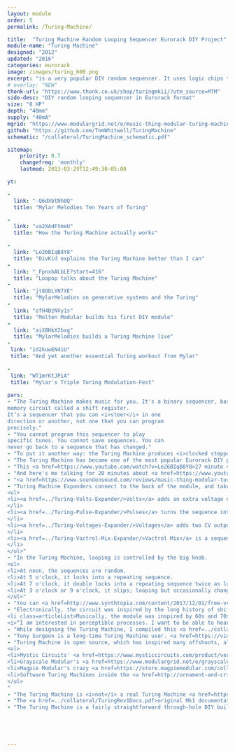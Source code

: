 ```yaml
---
layout: module
order: 5
permalink: /Turing-Machine/

title:  "Turing Machine Random Looping Sequencer Eurorack DIY Project"
module-name: "Turing Machine"
designed: "2012"
updated: "2016"
categories: eurorack
image: /images/turing_600.png
excerpt: "is a very popular DIY random sequencer. It uses logic chips to spit out basslines and melodies" 
# overlay: "NEW"
thonk-url: "https://www.thonk.co.uk/shop/turingmkii/?utm_source=MTM" 
side-desc: "DIY random looping sequencer in Eurorack format"
size: "8 HP"
depth: "40mm"
supply: "40mA"
mgrid: "https://www.modulargrid.net/e/music-thing-modular-turing-machine-mk-ii"
github: "https://github.com/TomWhitwell/TuringMachine"
schematic: "/collateral/TuringMachine_schematic.pdf"

sitemap:
    priority: 0.7
    changefreq: 'monthly'
    lastmod: 2013-03-29T12:49:30-05:00

yt:

- 
  link: "-Q6dXbtNh0Q"
  title: "Mylar Melodies Ten Years of Turing"

- 
  link: "va2XAdFtmeU"
  title: "How the Turing Machine actually works"

- 
  link: "Le26BIqB8Y8"
  title: "DivKid explains the Turing Machine better than I can"
- 
  link: "_FpnxbALbLE?start=416"
  title: "Loopop talks about the Turing Machine"
- 
  link: "jt8ODLYN7XE"
  title: "MylarMelodies on generative systems and the Turing"
- 
  link: "ofH4BzNVy1s"
  title: "Molten Modular builds his first DIY module"
- 
  link: "aiX8HkX2bxg"
  title: "MylarMelodies builds a Turing Machine live"
- 
 link: "1d2kuwEN4iU"
 title: "And yet another essential Turing workout from Mylar"
 
- 
 link: "WT1mrKtJPiA"
 title: "Mylar's Triple Turing Modulation-Fest"   
  
pars:
- "The Turing Machine makes music for you. It's a binary sequencer, based around a 16 bit
memory circuit called a shift register.
It’s a sequencer that you can <i>steer</i> in one
direction or another, not one that you can program
precisely."
- "You cannot program this sequencer to play
specific tunes. You cannot save sequences. You can
never go back to a sequence that has changed."
- "To put it another way: the Turing Machine produces <i>clocked stepped randomly changing control voltages</i>. In other words, melodies, basslines, sequences. Unlike many random voltage generators, these sequences can be locked into loops that repeat according to the length control."
- "The Turing Machine has become one of the most popular Eurorack DIY projects since June 2012. The <a href=https://www.instagram.com/explore/tags/turingmachine/>#turingmachine tag on Instagram</a> contains lots of great demos (and a certain amount of the real Alan Turing)."
- "This <a href=https://www.youtube.com/watch?v=Le26BIqB8Y8>27 minute video from DivKid explains everything</a> you need to know about the Turing Machine and the expanders."
- "And here's me talking for 20 minutes about <a href=https://www.youtube.com/watch?v=QflL8PHQ2YU>how the Turing machine works and how it was designed</a>."
- "<a href=https://www.soundonsound.com/reviews/music-thing-modular-turing-machine-mkii>Here is a nice review of the Turing Machine from Sound on Sound Magazine</a>"
- "Turing Machine Expanders connect to the back of the module, and take the sequence from the main module and use it in different ways:
<ul>
<li><a href=../Turing-Volts-Expander/>Volts</a> adds an extra voltage output, with the sequence set by five pots. 
</li>
<li><a href=../Turing-Pulse-Expander/>Pulses</a> turns the sequence into beats: eleven rhythmic pulse-train outputs. 
</li>
<li><a href=../Turing-Voltages-Expander/>Voltages</a> adds two CV outputs controlled by 8 faders. 
</li>
<li><a href=../Turing-Vactrol-Mix-Expander/>Vactrol Mix</a> is a sequencer controlled matrix mixer. It's fantastic for rhythmically cutting up audio, stereo panning and feedback loops, but a little hard to explain.
</li>
</ul>"
- "In the Turing Machine, looping is controlled by the big knob. 
<ul>
<li>At noon, the sequences are random. 
<li>At 5 o'clock, it locks into a repeating sequence. 
<li>At 7 o'clock, it double locks into a repeating sequence twice as long as the 'length' setting. 
<li>At 3 o'clock or 9 o'clock, it slips; looping but occasionally changing notes. 
</ul>"
- "You can <a href=http://www.synthtopia.com/content/2017/12/01/free-vcv-rack-software-modular-synth-gets-ableton-link-turing-machine-modules/>try out a fully operational Turing Machine + Pulses + Volts in the free VCV Rack software</a>"
- "Electronically, the circuit was inspired by the long history of shift register pseudorandom synth circuits, including the <a href=https://www.youtube.com/watch?v=YZVyl8HkxWU>Triadex Muse</a>, <a href=https://www.youtube.com/watch?v=Fq_f6gdEDI8>Buchla 266 Source of Uncertainty</a> and <a href=http://mamonu.weebly.com/wiard-noisering.html>Grant Richter's Noisering</a>.</li>
<li class=articleList>Musically, the module was inspired by 60s and 70s minimalist process music by people like Steve Reich, Terry Riley or Philip Glass: 
<i>“I am interested in perceptible processes. I want to be able to hear the process happening throughout the music.To facilitate closely detailed listening a musical process should happen extremely gradually.”</i> Steve Reich, <a href=http://musicgrad.ucsd.edu/~dwd/2014_music14/reich.pdf>Music as a Gradual Process</a>, 1968"
- "While designing the Turing Machine, I compiled this <a href=../collateral/Random-Reading-List.pdf>Random Reading List</a> which includes notes on the history of random sequence generators from Marvin Minsky's Muse to Don Buchla's Source of Uncertainty to Doepfer's A-149 module. "
- "Tony Surgeon is a long-time Turing Machine user. <a href=https://vimeo.com/225625900>In this workshop from 2016</a> he shows how he uses it to generate sequences which are then looped on an Octatrack."
- "Turing Machine is open source, which has inspired many offshoots, alternative panels and third party expanders, including:
<ul>
<li>Mystic Circuits' <a href=https://www.mysticcircuits.com/product/vert>Vert</a> and <a href=https://www.mysticcircuits.com/product/leaves-black-panel-limited-edition>Leaves</a>
<li>Grayscale Modular's <a href=https://www.modulargrid.net/e/grayscale-permutation-18hp-black>Permutation</a>
<li>Magpie Modular's crazy <a href=https://store.magpiemodular.com/collections/all-panels/products/music-thing-modular-turing-machine-ver-2-panel>combo panels</a>
<li>Software Turing Machines inside the <a href=http://ornament-and-cri.me/>Ornament & Crime</a> module, <a href=https://mqtthiqs.github.io/parasites/frames.html>Frames Parasites firmware</a>, <a href=https://www.native-instruments.com/en/reaktor-community/reaktor-user-library/entry/show/10173/>Reactor Blocks</a>, <a href=https://github.com/stellare-modular/vcv-rack/releases>VCV Rack Modules</a> and even <a href=https://mutable-instruments.net/modules/marbles/>Mutable Instruments' Marbles</a>. 
</ul>
"
- "The Turing Machine is <i>not</i> a real Turing Machine <a href=https://www.cl.cam.ac.uk/projects/raspberrypi/tutorials/turing-machine/one.html>the way Alan Turing explained it</a>. The name is vaguely relevant because the module uses a loop of data being changed, but the similarity ends there. It's certainly not a 'probabilistic random sequence generator based on the research of Alan Turing' ;-)."
- "The <a href=../collateral/TuringRev1Docs.pdf>original Mk1 documentation</a> contains more detail about how the Turing Machine works, including a block diagram."
- "The Turing Machine is a fairly straightforward through-hole DIY build, but it's fairly dense and takes a while to complete, so probably shouldn't be a first DIY project (I always recommend Mikrophonie or Mini Drive as first builds). Build documents are <a href=https://www.thonk.co.uk/shop/turingmkii/?utm_source=MTM&utm_campaign=TuringMain>available from Thonk</a>. If you get stuck, the <a href=https://github.com/TomWhitwell/TuringMachine/issues?utf8=%E2%9C%93&q=is%3Aissue>Github Issue List</a> is probably the best place to start - remember to check closed issues as well as open ones. "





---
```




